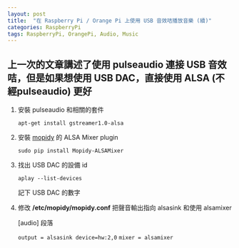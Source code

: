 ```yaml
---
layout: post
title:  "在 Raspberry Pi / Orange Pi 上使用 USB 音效咭播放音樂 (續)"
categories: RaspberryPi
tags: RaspberryPi, OrangePi, Audio, Music
---
```

## 上一次的文章講述了使用 pulseaudio 連接 USB 音效咭，但是如果想使用 USB DAC，直接使用 ALSA (不經pulseaudio) 更好

1. 安裝 pulseaudio 和相關的套件

    ```
    apt-get install gstreamer1.0-alsa
    ```

2. 安裝 [mopidy][mopidy-site] 的 ALSA Mixer plugin

    ```
    sudo pip install Mopidy-ALSAMixer
    ```

3. 找出 USB DAC 的設備 id

    ```
    aplay --list-devices
    ```

   記下 USB DAC 的數字

4. 修改 **/etc/mopidy/mopidy.conf** 把聲音輸出指向 alsasink 和使用 alsamixer

    \[audio\] 段落

    ```output = alsasink device=hw:2,0```
    ```mixer = alsamixer```

[mopidy-site]: http://mopidy.com/

